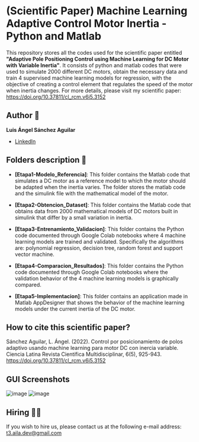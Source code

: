 # (Scientific Paper) Machine Learning Adaptive Control Motor Inertia - Python and Matlab 

This repository stores all the codes used for the scientific paper entitled **"Adaptive Pole Positioning Control using Machine Learning for DC Motor with Variable Inertia"**. It consists of python and matlab codes that were used to simulate 2000 different DC motors, obtain the necessary data and train 4 supervised machine learning models for regression, with the objective of creating a control element that regulates the speed of the motor when inertia changes. For more details, please visit my scientific paper: https://doi.org/10.37811/cl_rcm.v6i5.3152

## Author 👤
**Luis Ángel Sánchez Aguilar**

* [LinkedIn](https://www.linkedin.com/in/sanchezluismachinelearning/)

## Folders description 📁

* **[Etapa1-Modelo_Referencia]**: This folder contains the Matlab code that simulates a DC motor as a reference model to which the motor should be adapted when the inertia varies. The folder stores the matlab code and the simulink file with the mathematical model of the motor.

* **[Etapa2-Obtencion_Dataset]**: This folder contains the Matlab code that obtains data from 2000 mathematical models of DC motors built in simulink that differ by a small variation in inertia. 

* **[Etapa3-Entrenamiento_Validacion]**: This folder contains the Python code documented through Google Colab notebooks where 4 machine learning models are trained and validated. Specifically the algorithms are: polynomial regression, decision tree, random forest and support vector machine.

* **[Etapa4-Comparacion_Resultados]**: This folder contains the Python code documented through Google Colab notebooks where the validation behavior of the 4 machine learning models is graphically compared.

* **[Etapa5-Implementacion]**: This folder contains an application made in Matlab AppDesigner that shows the behavior of the machine learning models under the current inertia of the DC motor.

## How to cite this scientific paper?
Sánchez Aguilar, L. Ángel. (2022). Control por posicionamiento de polos adaptivo usando machine learning para motor DC con inercia variable. Ciencia Latina Revista Científica Multidisciplinar, 6(5), 925-943. https://doi.org/10.37811/cl_rcm.v6i5.3152

## GUI Screenshots
![image](https://user-images.githubusercontent.com/118120048/203473991-16981220-a48f-4b14-91a5-7d9f53365f7f.png)
![image](https://user-images.githubusercontent.com/118120048/203474036-f180cbad-afdb-4089-a8f6-dfeecdc899fb.png)

## Hiring 🤝🏿
If you wish to hire us, please contact us at the following e-mail address: t3.aila.dev@gmail.com

